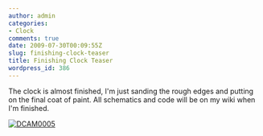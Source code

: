 ```yaml
---
author: admin
categories:
- Clock
comments: true
date: 2009-07-30T00:09:55Z
slug: finishing-clock-teaser
title: Finishing Clock Teaser
wordpress_id: 386
---
```


The clock is almost finished, I'm just sanding the rough edges and putting on the final coat of paint. All schematics and code will be on my wiki when I'm finished.

[![DCAM0005](/uploads/DCAM0005-300x225.jpg)](/uploads/DCAM0005.JPG)
